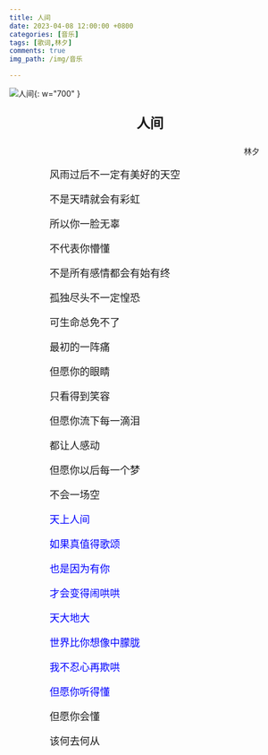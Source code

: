 ```yaml
---
title: 人间
date: 2023-04-08 12:00:00 +0800
categories: [音乐]
tags: [歌词,林夕]
comments: true
img_path: /img/音乐

---
```


![人间](人间.jpg){: w="700" }

<p align="center" style="font-family:微软雅黑;font-size:x-large;font-weight:bold"> 人间 </p>

<p align="right" style="padding-right:4em;font-family:微软雅黑"> 林夕 </p>

<p style="text-indent:4em;font-family:宋体;font-size:large"> 风雨过后不一定有美好的天空 </p>

<p style="text-indent:4em;font-family:宋体;font-size:large"> 不是天晴就会有彩虹 </p>

<p style="text-indent:4em;font-family:宋体;font-size:large"> 所以你一脸无辜 </p>

<p style="text-indent:4em;font-family:宋体;font-size:large"> 不代表你懵懂 </p>

<p style="text-indent:4em;font-family:宋体;font-size:large"> 不是所有感情都会有始有终 </p>

<p style="text-indent:4em;font-family:宋体;font-size:large"> 孤独尽头不一定惶恐 </p>

<p style="text-indent:4em;font-family:宋体;font-size:large"> 可生命总免不了 </p>

<p style="text-indent:4em;font-family:宋体;font-size:large"> 最初的一阵痛 </p>

<p style="text-indent:4em;font-family:宋体;font-size:large"> 但愿你的眼睛 </p>

<p style="text-indent:4em;font-family:宋体;font-size:large"> 只看得到笑容 </p>

<p style="text-indent:4em;font-family:宋体;font-size:large"> 但愿你流下每一滴泪 </p>

<p style="text-indent:4em;font-family:宋体;font-size:large"> 都让人感动 </p>

<p style="text-indent:4em;font-family:宋体;font-size:large"> 但愿你以后每一个梦 </p>

<p style="text-indent:4em;font-family:宋体;font-size:large"> 不会一场空 </p>

<p style="text-indent:4em;font-family:宋体;font-size:large;color:blue"> 天上人间 </p>

<p style="text-indent:4em;font-family:宋体;font-size:large;color:blue"> 如果真值得歌颂 </p>

<p style="text-indent:4em;font-family:宋体;font-size:large;color:blue"> 也是因为有你 </p>

<p style="text-indent:4em;font-family:宋体;font-size:large;color:blue"> 才会变得闹哄哄 </p>

<p style="text-indent:4em;font-family:宋体;font-size:large;color:blue"> 天大地大 </p>

<p style="text-indent:4em;font-family:宋体;font-size:large;color:blue"> 世界比你想像中朦胧 </p>

<p style="text-indent:4em;font-family:宋体;font-size:large;color:blue"> 我不忍心再欺哄 </p>

<p style="text-indent:4em;font-family:宋体;font-size:large;color:blue"> 但愿你听得懂 </p>

<p style="text-indent:4em;font-family:宋体;font-size:large"> 但愿你会懂 </p>

<p style="text-indent:4em;font-family:宋体;font-size:large"> 该何去何从 </p>
